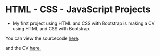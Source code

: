 # HTML - CSS - JavaScript Projects

- My first project using HTML and CSS with Bootstrap is making a CV using HTML and CSS with Bootstrap.

You can view the sourcecode [here](https://github.com/NabillaAizuddin/HTML-CSS-Projects/blob/e64c7268189f5b6b765fe2fa12b562a6067587e1/cv-with-bootstrap.html).

and the CV [here.](https://nabillaaizuddin.github.io/HTML-CSS-Projects/cv-with-bootstrap.html)
